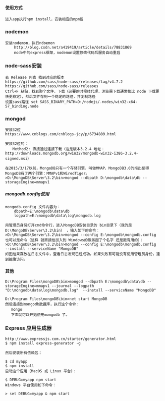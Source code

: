 #### 使用方式
	进入app执行npm install，安装相应的npm包

### nodemon
	安装nodemon，执行ndoemon
		http://blog.csdn.net/a419419/article/details/78831869
		node中的express框架，nodemon设置修改代码后服务自动重启
	
	
### node-sass安装
	去 Release 列表 找到对应的版本
	https://github.com/sass/node-sass/releases/tag/v4.7.2
	https://github.com/sass/node-sass/releases
	Ctrl+F 粘贴，找到那个文件，下载（必要的时候挂代理，浏览器下载通常都比 node 下载更快更稳定），然后文件存到一个稳定的路径，并复制路径
	设置sass路径 set SASS_BINARY_PATH=D:/nodejs/.nodes/win32-x64-57_binding.node

### mongod
	安装32位
	https://www.cnblogs.com/cnblogs-jcy/p/6734889.html

	安装32位的：
	　　Method2: 直接通过连接下载（这是版本3.2.4 地址：http://downloads.mongodb.org/win32/mongodb-win32-i386-3.2.4-signed.msi）

	在2015/3/17以前，MongoDB只有一个存储引擎，叫做MMAP，MongoDB3.0的推出使得MongoDB有了两个引擎：MMAPv1和WiredTiger。
	>D:\MongoDB\Server\3.2\bin>mongod --dbpath D:\mongodb\data\db --storageEngine=mmapv1

##### mongodb.config使用
	mongodb.config 文件内容为：
		dbpath=E:\mongodb\data\db
		logpath=E:\mongodb\data\log\mongodb.log

	用管理员身份打开cmd命令行，进入MongoDB安装目录的 bin目录下（我的是D:\MongoDB\Server\3.2\bin） ，输入如下的命令：
	>D:\MongoDB\Server\3.2\bin>mongod --config E:\mongodb\mongodb.config 
	也可以是命令（这样 就直接给加入到 Windows的服务起了个名字 还是挺有用的）：
	>D:\MongoDB\Server\3.2\bin>mongod --config E:\mongodb\mongodb.config  --install --serviceName "MongoDB"
	如图结果存放在日志文件中，查看日志发现已经成功。如果失败有可能没有使用管理员身份，遭到拒绝访问。

#### 其他
	D:\Program Files\mongoDB\bin>mongod --dbpath E:\mongodb\data\db --storageEngine=mmapv1 --journal --logpath "D:\mongodb\data\log\mongodb.log"  --install --serviceName "MongoDB"

	D:\Program Files\mongoDB\bin>net start MongoDB
	然后连接到mongodb数据库，执行这个命令：
	　 mongo
	　 下面就可以开始使用mongodb 了。

### Express 应用生成器
    http://www.expressjs.com.cn/starter/generator.html
    $ npm install express-generator -g

    然后安装所有依赖包：

    $ cd myapp 
    $ npm install
    启动这个应用（MacOS 或 Linux 平台）：

    $ DEBUG=myapp npm start
    Windows 平台使用如下命令：

    > set DEBUG=myapp & npm start

 